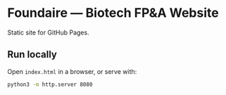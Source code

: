 # Foundaire — Biotech FP&A Website

Static site for GitHub Pages.

## Run locally
Open `index.html` in a browser, or serve with:
```sh
python3 -m http.server 8080

